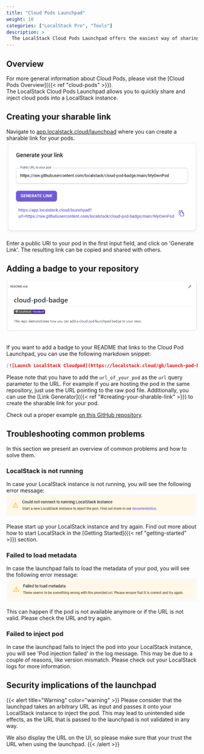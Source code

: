 ```yaml
---
title: "Cloud Pods Launchpad"
weight: 10
categories: ["LocalStack Pro", "Tools"]
description: >
  The LocalStack Cloud Pods Launchpad offers the easiest way of sharing and injecting cloud pods directly from your repositories or via a simple URL.
---
```


## Overview
For more general information about Cloud Pods, please visit the [Cloud Pods Overview]({{< ref "cloud-pods" >}}). <br>
The LocalStack Cloud Pods Launchpad allows you to quickly share and inject cloud pods into a LocalStack instance.

## Creating your sharable link
Navigate to [app.localstack.cloud/launchpad](https://app.localstack.cloud/launchpad) where you can create a sharable link for your pods.
<img src="link-generator.png" alt="Cloud Pods Launchpad Link Generator" />

Enter a public URl to your pod in the first input field, and click on 'Generate Link'.
The resulting link can be copied and shared with others.

## Adding a badge to your repository
<img src="badge-demo.png" style="margin-bottom: 1rem" alt="Cloud Pods Badge Demonstration" />

If you want to add a badge to your README that links to the Cloud Pod Launchpad, you can use the following markdown snippet:

```markdown
[![Launch LocalStack Cloudpod](https://localstack.cloud/gh/launch-pod-badge.svg)](https://app.localstack.cloud/launchpad?url=url_of_your_pod)
```

Please note that you have to add the `url_of_your_pod` as the `url` query parameter to the URL.
For example if you are hosting the pod in the same repository, just use the URL pointing to the raw pod file.
Additionally, you can use the [Link Generator]({{< ref "#creating-your-sharable-link" >}}) to create the sharable link for your pod.

Check out a proper example <a href="https://github.com/localstack/cloud-pod-badge" target="_blank">on this GitHub repository</a>.


## Troubleshooting common problems
In this section we present an overview of common problems and how to solve them.
### LocalStack is not running
In case your LocalStack instance is not running, you will see the following error message:
<img src="ls-not-running.png" alt="Cloud Pods Launchpad Error LocalStack not running" />

Please start up your LocalStack instance and try again. Find out more about how to start LocalStack in the [Getting Started]({{< ref "getting-started" >}}) section.

### Failed to load metadata
In case the launchpad fails to load the metadata of your pod, you will see the following error message:
<img src="metadata-load-failed.png" alt="Cloud Pods Launchpad Error failed to load metadata" />

This can happen if the pod is not available anymore or if the URL is not valid. Please check the URL and try again.

### Failed to inject pod
In case the launchpad fails to inject the pod into your LocalStack instance, you will see 'Pod injection failed' in the log message.
This may be due to a couple of reasons, like version mismatch. Please check out your LocalStack logs for more information.

## Security implications of the launchpad

{{< alert title="Warning" color="warning" >}}
Please consider that the launchpad takes an arbitrary URL as input and passes it onto your LocalStack instance to inject the pod. 
This may lead to unintended side effects, as the URL that is passed to the launchpad is not validated in any way. 

We also display the URL on the UI, so please make sure that your trust the URL when using the launchpad.
{{< /alert >}}
